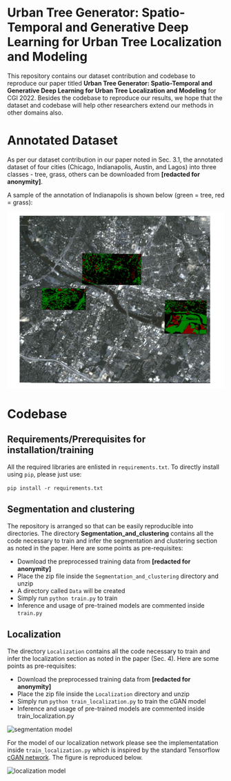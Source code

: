 # Urban Tree Generator: Spatio-Temporal and Generative Deep Learning for Urban Tree Localization and Modeling 

This repository contains our dataset contribution and codebase to reproduce our paper titled **Urban Tree Generator: Spatio-Temporal and Generative Deep Learning for Urban Tree Localization and Modeling** for CGI 2022. Besides the codebase to reproduce our results, we hope that the dataset and codebase will help other researchers extend our methods in other domains also. 

# Annotated Dataset

As per our dataset contribution in our paper noted in Sec. 3.1, the annotated dataset of four cities (Chicago, Indianapolis, Austin, and Lagos) into three classes - tree, grass, others can be downloaded from **[redacted for anonymity]**.


A sample of the annotation of Indianapolis is shown below (green = tree, red = grass):

![annotation sample](Annotation_Sample.jpg "Annotation Sample over Indianapolis (green = tree, red = grass)")

# Codebase

## Requirements/Prerequisites for installation/training

All the required libraries are enlisted in ```requirements.txt```. To directly install using ```pip```, please just use:

```pip install -r requirements.txt```

## Segmentation and clustering

The repository is arranged so that can be easily reproducible into directories. The directory **Segmentation_and_clustering** contains all the code necessary to train and infer the segmentation and clustering section as noted in the paper. Here are some points as pre-requisites:


* Download the preprocessed training data from **[redacted for anonymity]**
* Place the zip file inside the ```Segmentation_and_clustering``` directory and unzip
* A directory called ```Data``` will be created
* Simply run ```python train.py``` to train
* Inference and usage of pre-trained models are commented inside ```train.py```

## Localization

The directory ```Localization``` contains all the code necessary to train and infer the localization  section as noted in the paper (Sec. 4). Here are some points as pre-requisites:

* Download the preprocessed training data from **[redacted for anonymity]**
* Place the zip file inside the ```Localization``` directory and unzip
* Simply run ```python train_localization.py``` to train the cGAN model
* Inference and usage of pre-trained models are commented inside train_localization.py

![segmentation model](48d_Segmentation_Model.png "48-dimensional Modified Unet Segmentation Model for Segmentation.")


For the model of our localization network please see the implementatation inside ```train_localization.py``` which is inspired by the standard Tensorflow [cGAN network](https://www.tensorflow.org/tutorials/generative/pix2pix_files/output_dIbRPFzjmV85_0.png). The figure is reproduced below.

![localization model](cGAN_Model.png "Conditional GAN Model for  Localization.")


